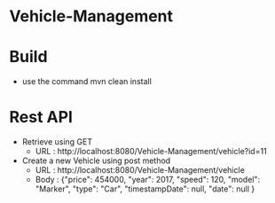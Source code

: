 # Vehicle-Management

# Build
 - use the command mvn clean install
 
# Rest API
 - Retrieve  using GET
    - URL :  http://localhost:8080/Vehicle-Management/vehicle?id=11
 - Create a new Vehicle using post method
    - URL : http://localhost:8080/Vehicle-Management/vehicle
    - Body :	{"price": 454000,
             	"year": 2017,
             "speed": 120,
             "model": "Marker",
             "type": "Car",
             "timestampDate": null,
             "date": null
             }
    
